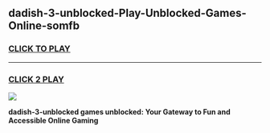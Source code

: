 
## dadish-3-unblocked-Play-Unblocked-Games-Online-somfb
<h3>
<a href="https://premium76.site?title=dadish-3-unblocked&ref=25A">CLICK TO PLAY</a></h3>
<hr>

<h3>
<a href="https://premium76.site?title=dadish-3-unblocked&ref=25A">CLICK 2 PLAY</a>
  
</h3>

<a href="https://premium76.site?title=dadish-3-unblocked&ref=25A"><img src="https://clearcache.store/games.png"></a>


**dadish-3-unblocked games unblocked: Your Gateway to Fun and Accessible Online Gaming**
